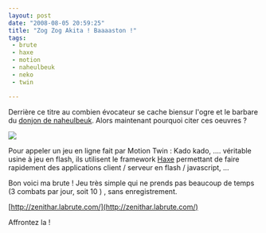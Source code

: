 ```yaml
---
layout: post
date: "2008-08-05 20:59:25"
title: "Zog Zog Akita ! Baaaaston !"
tags:
 - brute
 - haxe
 - motion
 - naheulbeuk
 - neko
 - twin

---
```


Derrière ce titre au combien évocateur se cache biensur l'ogre et le barbare du [donjon de naheulbeuk](http://www.penofchaos.com/warham/donjon.htm). Alors maintenant pourquoi citer ces oeuvres ?

[![](http://static.zenithar.org/wp-content/uploads/2008/08/brute.png)](http://static.zenithar.org/wp-content/uploads/2008/08/brute.png)

Pour appeler un jeu en ligne fait par Motion Twin : Kado kado, .... véritable usine à jeu en flash, ils utilisent le framework [Haxe](http://haxe.org/) permettant de faire rapidement des applications client / serveur en flash / javascript, ...

Bon voici ma brute ! Jeu très simple qui ne prends pas beaucoup de temps (3 combats par jour, soit 10 ) , sans enregistrement.

[http://zenithar.labrute.com/](http://zenithar.labrute.com/)

Affrontez la !
